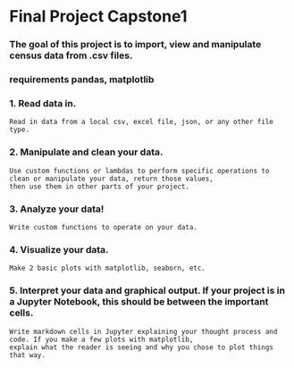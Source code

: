 # Final Project Capstone1

### The goal of this project is to import, view and manipulate census data from .csv files.

### requirements pandas, matplotlib

### 1. Read data in. 
    Read in data from a local csv, excel file, json, or any other file type.

### 2. Manipulate and clean your data.
    Use custom functions or lambdas to perform specific operations to clean or manipulate your data, return those values, 
    then use them in other parts of your project.

### 3. Analyze your data!
    Write custom functions to operate on your data.
    
### 4. Visualize your data.
    Make 2 basic plots with matplotlib, seaborn, etc.
    
### 5. Interpret your data and graphical output. If your project is in a Jupyter Notebook, this should be between the important cells.
    Write markdown cells in Jupyter explaining your thought process and code. If you make a few plots with matplotlib, 
    explain what the reader is seeing and why you chose to plot things that way.
